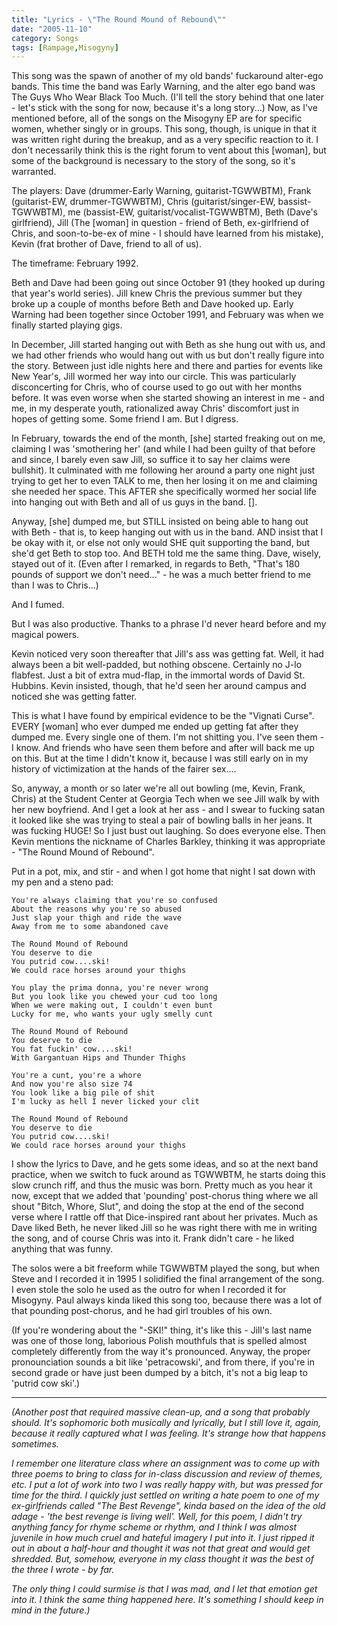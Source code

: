 ```yaml
---
title: "Lyrics - \"The Round Mound of Rebound\""
date: "2005-11-10"
category: Songs
tags: [Rampage,Misogyny]
---
```


This song was the spawn of another of my old bands' fuckaround alter-ego bands. This time the band was Early Warning, and the alter ego band was The Guys Who Wear Black Too Much. (I'll tell the story behind that one later - let's stick with the song for now, because it's a long story...) Now, as I've mentioned before, all of the songs on the Misogyny EP are for specific women, whether singly or in groups. This song, though, is unique in that it was written right during the breakup, and as a very specific reaction to it. I don't necessarily think this is the right forum to vent about this \[woman\], but some of the background is necessary to the story of the song, so it's warranted.

The players: Dave (drummer-Early Warning, guitarist-TGWWBTM), Frank (guitarist-EW, drummer-TGWWBTM), Chris (guitarist/singer-EW, bassist-TGWWBTM), me (bassist-EW, guitarist/vocalist-TGWWBTM), Beth (Dave's girlfriend), Jill (The \[woman\] in question - friend of Beth, ex-girlfriend of Chris, and soon-to-be-ex of mine - I should have learned from his mistake), Kevin (frat brother of Dave, friend to all of us).

The timeframe: February 1992.

Beth and Dave had been going out since October 91 (they hooked up during that year's world series). Jill knew Chris the previous summer but they broke up a couple of months before Beth and Dave hooked up. Early Warning had been together since October 1991, and February was when we finally started playing gigs.

In December, Jill started hanging out with Beth as she hung out with us, and we had other friends who would hang out with us but don't really figure into the story. Between just idle nights here and there and parties for events like New Year's, Jill wormed her way into our circle. This was particularly disconcerting for Chris, who of course used to go out with her months before. It was even worse when she started showing an interest in me - and me, in my desperate youth, rationalized away Chris' discomfort just in hopes of getting some. Some friend I am. But I digress.

In February, towards the end of the month, \[she\] started freaking out on me, claiming I was 'smothering her' (and while I had been guilty of that before and since, I barely even saw Jill, so suffice it to say her claims were bullshit). It culminated with me following her around a party one night just trying to get her to even TALK to me, then her losing it on me and claiming she needed her space. This AFTER she specifically wormed her social life into hanging out with Beth and all of us guys in the band. \[\].

Anyway, \[she\] dumped me, but STILL insisted on being able to hang out with Beth - that is, to keep hanging out with us in the band. AND insist that I be okay with it, or else not only would SHE quit supporting the band, but she'd get Beth to stop too. And BETH told me the same thing. Dave, wisely, stayed out of it. (Even after I remarked, in regards to Beth, "That's 180 pounds of support we don't need..." - he was a much better friend to me than I was to Chris...)

And I fumed.

But I was also productive. Thanks to a phrase I'd never heard before and my magical powers.

Kevin noticed very soon thereafter that Jill's ass was getting fat. Well, it had always been a bit well-padded, but nothing obscene. Certainly no J-lo flabfest. Just a bit of extra mud-flap, in the immortal words of David St. Hubbins. Kevin insisted, though, that he'd seen her around campus and noticed she was getting fatter.

This is what I have found by empirical evidence to be the "Vignati Curse". EVERY \[woman\] who ever dumped me ended up getting fat after they dumped me. Every single one of them. I'm not shitting you. I've seen them - I know. And friends who have seen them before and after will back me up on this. But at the time I didn't know it, because I was still early on in my history of victimization at the hands of the fairer sex....

So, anyway, a month or so later we're all out bowling (me, Kevin, Frank, Chris) at the Student Center at Georgia Tech when we see Jill walk by with her new boyfriend. And I get a look at her ass - and I swear to fucking satan it looked like she was trying to steal a pair of bowling balls in her jeans. It was fucking HUGE! So I just bust out laughing. So does everyone else. Then Kevin mentions the nickname of Charles Barkley, thinking it was appropriate - "The Round Mound of Rebound".

Put in a pot, mix, and stir - and when I got home that night I sat down with my pen and a steno pad:

```
You're always claiming that you're so confused
About the reasons why you're so abused
Just slap your thigh and ride the wave
Away from me to some abandoned cave

The Round Mound of Rebound
You deserve to die
You putrid cow....ski!
We could race horses around your thighs

You play the prima donna, you're never wrong
But you look like you chewed your cud too long
When we were making out, I couldn't even bunt
Lucky for me, who wants your ugly smelly cunt

The Round Mound of Rebound
You deserve to die
You fat fuckin' cow....ski!
With Gargantuan Hips and Thunder Thighs

You're a cunt, you're a whore
And now you're also size 74
You look like a big pile of shit
I'm lucky as hell I never licked your clit

The Round Mound of Rebound
You deserve to die
You putrid cow....ski!
We could race horses around your thighs
```

I show the lyrics to Dave, and he gets some ideas, and so at the next band practice, when we switch to fuck around as TGWWBTM, he starts doing this slow crunch riff, and thus the music was born. Pretty much as you hear it now, except that we added that 'pounding' post-chorus thing where we all shout "Bitch, Whore, Slut", and doing the stop at the end of the second verse where I rattle off that Dice-inspired rant about her privates. Much as Dave liked Beth, he never liked Jill so he was right there with me in writing the song, and of course Chris was into it. Frank didn't care - he liked anything that was funny.

The solos were a bit freeform while TGWWBTM played the song, but when Steve and I recorded it in 1995 I solidified the final arrangement of the song. I even stole the solo he used as the outro for when I recorded it for Misogyny. Paul always kinda liked this song too, because there was a lot of that pounding post-chorus, and he had girl troubles of his own.

(If you're wondering about the "-SKI!" thing, it's like this - Jill's last name was one of those long, laborious Polish mouthfuls that is spelled almost completely differently from the way it's pronounced. Anyway, the proper pronounciation sounds a bit like 'petracowski', and from there, if you're in second grade or have just been dumped by a bitch, it's not a big leap to 'putrid cow ski'.)

***

*(Another post that required massive clean-up, and a song that probably should. It's sophomoric both musically and lyrically, but I still love it, again, because it really captured what I was feeling. It's strange how that happens sometimes.*

*I remember one literature class where an assignment was to come up with three poems to bring to class for in-class discussion and review of themes, etc. I put a lot of work into two I was really happy with, but was pressed for time for the third. I quickly just settled on writing a hate poem to one of my ex-girlfriends called "The Best Revenge", kinda based on the idea of the old adage - 'the best revenge is living well'. Well, for this poem, I didn't try anything fancy for rhyme scheme or rhythm, and I think I was almost juvenile in how much cruel and hateful imagery I put into it. I just ripped it out in about a half-hour and thought it was not that great and would get shredded. But, somehow, everyone in my class thought it was the best of the three I wrote - by far.*

*The only thing I could surmise is that I was mad, and I let that emotion get into it. I think the same thing happened here. It's something I should keep in mind in the future.)*
